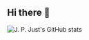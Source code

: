 ## Hi there 👋

![J. P. Just's GitHub stats](https://github-readme-stats.vercel.app/api?username=jpjust&show_icons=true&theme=transparent)
